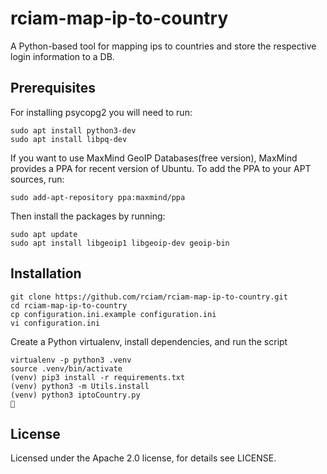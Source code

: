 # rciam-map-ip-to-country
A Python-based tool for mapping ips to countries and store the respective login information to a DB.
## Prerequisites
For installing psycopg2 you will need to run:
```
sudo apt install python3-dev
sudo apt install libpq-dev
```
If you want to use MaxMind GeoIP Databases(free version), MaxMind provides a PPA for recent version of Ubuntu. To add the PPA to your APT sources, run:
```
sudo add-apt-repository ppa:maxmind/ppa
```
Then install the packages by running:
```
sudo apt update
sudo apt install libgeoip1 libgeoip-dev geoip-bin
```

## Installation
```
git clone https://github.com/rciam/rciam-map-ip-to-country.git
cd rciam-map-ip-to-country
cp configuration.ini.example configuration.ini
vi configuration.ini
```

Create a Python virtualenv, install dependencies, and run the script
```
virtualenv -p python3 .venv
source .venv/bin/activate
(venv) pip3 install -r requirements.txt
(venv) python3 -m Utils.install
(venv) python3 iptoCountry.py
🍺
```

## License
Licensed under the Apache 2.0 license, for details see LICENSE.



